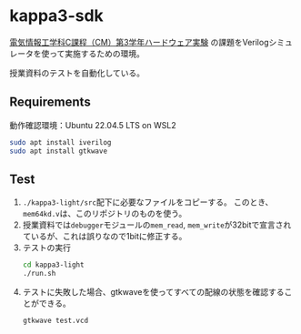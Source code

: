 # kappa3-sdk

[電気情報工学科C課程（CM）第3学年ハードウェア実験](https://github.com/kappa3-rv32i/hw2019)
の課題をVerilogシミュレータを使って実施するための環境。

授業資料のテストを自動化している。

## Requirements
動作確認環境：Ubuntu 22.04.5 LTS on WSL2
```sh
sudo apt install iverilog
sudo apt install gtkwave 
```

## Test
1. `./kappa3-light/src`配下に必要なファイルをコピーする。
  このとき、`mem64kd.v`は、このリポジトリのものを使う。
1. 授業資料では`debugger`モジュールの`mem_read`, `mem_write`が32bitで宣言されているが、これは誤りなので1bitに修正する。
1. テストの実行
    ```sh
    cd kappa3-light
    ./run.sh
    ```
1. テストに失敗した場合、gtkwaveを使ってすべての配線の状態を確認することができる。
    ```sh
    gtkwave test.vcd
    ```